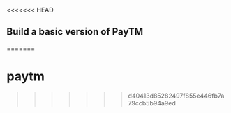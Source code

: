 <<<<<<< HEAD

## Build a basic version of PayTM
=======
# paytm
>>>>>>> d40413d85282497f855e446fb7a79ccb5b94a9ed
